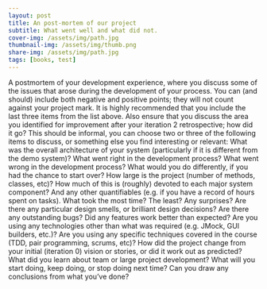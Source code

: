 ```yaml
---
layout: post
title: An post-mortem of our project
subtitle: What went well and what did not.
cover-img: /assets/img/path.jpg
thumbnail-img: /assets/img/thumb.png
share-img: /assets/img/path.jpg
tags: [books, test]
---
```


A postmortem of your development experience, where you discuss some of the issues that arose during the development of your process. You can (and should) include both negative and positive points; they will not count against your project mark. It is highly recommended that you include the last three items from the list above. Also ensure that you discuss the area you identified for improvement after your iteration 2 retrospective; how did it go? This should be informal, you can choose two or three of the following items to discuss, or something else you find interesting or relevant:
What was the overall architecture of your system (particularly if it is different from the demo system)?
What went right in the development process?
What went wrong in the development process?
What would you do differently, if you had the chance to start over?
How large is the project (number of methods, classes, etc)? How much of this is (roughly) devoted to each major system component? And any other quantifiables (e.g. if you have a record of hours spent on tasks).
What took the most time? The least? Any surprises?
Are there any particular design smells, or brilliant design decisions?
Are there any outstanding bugs?
Did any features work better than expected?
Are you using any technologies other than what was required (e.g. JMock, GUI builders, etc.)?
Are you using any specific techniques covered in the course (TDD, pair programming, scrums, etc)?
How did the project change from your initial (iteration 0) vision or stories, or did it work out as predicted?
What did you learn about team or large project development? What will you start doing, keep doing, or stop doing next time?
Can you draw any conclusions from what you’ve done?
